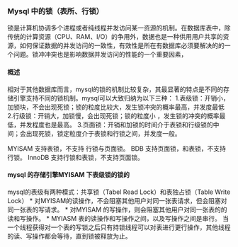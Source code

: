 ### Mysql 中的锁（表所、行锁）
锁是计算机协调多个进程或者纯线程并发访问某一资源的机制。在数据库表中，除 传统的计算资源（CPU、RAM、I/O）的争用外，数据也是一种供用用户共享的资源，如何保证数据的并发访问的一致性，有效性是所在有数据库必须要解决的的一个问题。锁冲冲突也是影响数据并发访问的性能的一个重要因素，

#### 概述
相对于其他数据库而言，mysql的锁的机制比较复杂，其最显著的特点是不同的存储引擎支持不同的锁机制。mysql可以大致归纳为以下三种：
	1.表级锁：开销小，加锁块，不会出现死锁；锁的粒度比较大，发生锁冲突的概率最高，并发度最低
	2.行级锁：开销大，加锁慢，会出现死锁；锁的粒度小 ，发生锁的冲突的概率最低，并发程度也是最高。
	3.页面锁：开销和加锁的时间介于表锁和行级锁的中间；会出现死锁，锁定粒度介于表锁和行锁之间，并发度一般。

MYISAM 支持表锁，不支持 行锁与页面锁。
BDB 支持页面锁，和表锁，不支持行锁。
InnoDB 支持行锁和表锁，不支持页面锁。 

#### mysql 的存储引擎MYISAM 下表级锁的锁的
mysql的表级有两种模式：共享锁（Tabel Read Lock）和表独占锁（Table Write Lock）
	*  对MYISAM的读操作，不会阻塞其他用户对同一张表请求，但会阻塞对同一张表的写请求。
	* 对MYISAM 的写操作，则会阻塞其他用户对同一张表的的读和写操作。
	* MYIASM 表的读操作和写操作之间，以及写操作之间是串行。
当一个线程获得对一个表的写锁之后只有持锁线程可以对表进行更行操作，其他线程的读、写操作都会等待，直到锁被释放为止。
